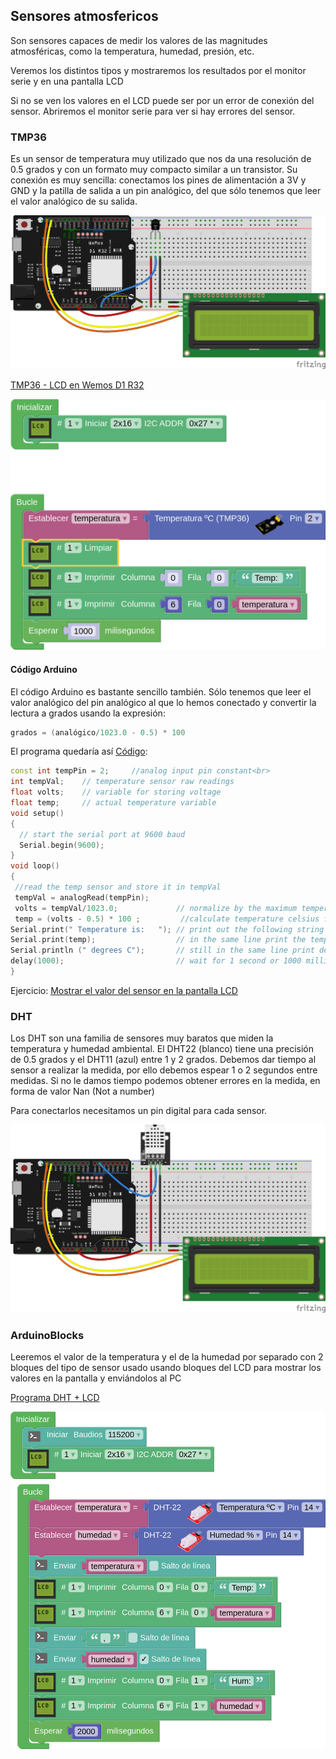 ## Sensores atmosfericos

Son sensores capaces de medir los valores de las magnitudes atmosféricas, como la temperatura, humedad, presión, etc.

Veremos los distintos tipos y mostraremos los resultados por el monitor serie y en una pantalla LCD

Si no se ven los valores en el LCD puede ser por un error de conexión del sensor. Abriremos el monitor serie para ver si hay errores del sensor.


### TMP36

Es un sensor de temperatura muy utilizado que nos da una resolución de 0.5 grados y con un formato muy compacto similar a un transistor. Su conexión es muy sencilla: conectamos los pines de alimentación a 3V y GND y la patilla de salida a un pin analógico, del que sólo tenemos que leer el valor analógico de su salida.

![](./images/wemos_d1_R32_LCD_tmp36_bb.png)


[TMP36 - LCD en Wemos D1 R32](http://www.arduinoblocks.com/web/project/791472)

![](./images/programa_lcd_tmp36.png)


#### Código Arduino

El código Arduino es bastante sencillo también. Sólo tenemos que leer el valor analógico del pin analógico al que lo hemos conectado y convertir la lectura a grados usando la expresión:

```C++
grados = (analógico/1023.0 - 0.5) * 100
```

El programa quedaría así [Código](https://github.com/javacasm/CursoIOTCo/blob/main/codigo/3.6.1.TMP36/3.6.1.TMP36.ino):

```C++
const int tempPin = 2;     //analog input pin constant<br>
int tempVal;    // temperature sensor raw readings
float volts;    // variable for storing voltage 
float temp;     // actual temperature variable
void setup()
{
  // start the serial port at 9600 baud
  Serial.begin(9600);
}
void loop()
{
 //read the temp sensor and store it in tempVal
 tempVal = analogRead(tempPin);
 volts = tempVal/1023.0;             // normalize by the maximum temperature raw reading range
 temp = (volts - 0.5) * 100 ;         //calculate temperature celsius from voltage as per the equation found on the sensor spec sheet.
Serial.print(" Temperature is:   "); // print out the following string to the serial monitor
Serial.print(temp);                  // in the same line print the temperature
Serial.println (" degrees C");       // still in the same line print degrees C, then go to next line.
delay(1000);                         // wait for 1 second or 1000 milliseconds before taking the next reading. 
}
```



Ejercicio: [Mostrar el valor del sensor en la pantalla LCD](https://github.com/javacasm/CursoIOTCo/blob/main/codigo/3.6.2.LCD_temperatura/3.6.2.LCD_temperatura.ino)

### DHT

Los DHT son una familia de sensores muy baratos que miden la temperatura y humedad ambiental. El DHT22 (blanco) tiene una precisión de 0.5 grados y el DHT11  (azul) entre 1 y 2 grados. Debemos dar tiempo al sensor a realizar la medida, por ello debemos espear 1 o 2 segundos entre medidas. Si no le damos tiempo podemos obtener errores en la medida, en forma de valor Nan (Not a number)

Para conectarlos necesitamos un pin digital para cada sensor.

![](./images/wemos_d1_R32_DHT22_LCD_bb.png)

### ArduinoBlocks

Leeremos el valor de la temperatura y el de la humedad por separado con 2 bloques del tipo de sensor usado usando bloques del LCD para mostrar los valores en la pantalla y enviándolos al PC

[Programa DHT + LCD](http://www.arduinoblocks.com/web/project/791195)

![](./images/programa_lcd-dht.png)
